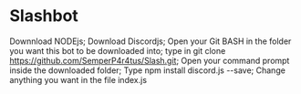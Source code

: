 # Slashbot
Downnload NODEjs;
Download Discordjs;
Open your Git BASH in the folder you want this bot to be downloaded into;
type in git clone https://github.com/SemperP4r4tus/Slash.git;
Open your command prompt inside the downloaded folder;
Type npm install discord.js --save;
Change anything you want in the file index.js
